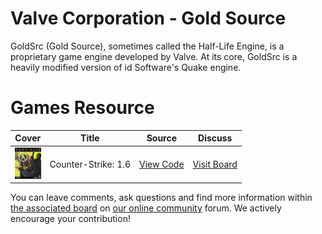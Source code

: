 # Valve Corporation - Gold Source

GoldSrc (Gold Source), sometimes called the Half-Life Engine, is a proprietary game engine developed by Valve. At its core, GoldSrc is a heavily modified version of id Software's Quake engine.

# Games Resource

| Cover | Title  | Source | Discuss |
| ----- | ------ | ------ | ------- |
| <img src="counter-strike.jpg" alt="Counter-Strike: 1.6" title="Counter-Strike: 1.6" height="50" /> | Counter-Strike: 1.6 | [View Code](https://github.com/devious100/base/tree/master/engines/gold-source/counter-strike) | [Visit Board](https://devious100.com/forum/base/engines/gold-source/counter-strike) |

You can leave comments, ask questions and find more information within [the associated board](https://devious100.com/forum/base/engines/gold-source) on [our online community](https://devious100.com) forum. We actively encourage your contribution!
